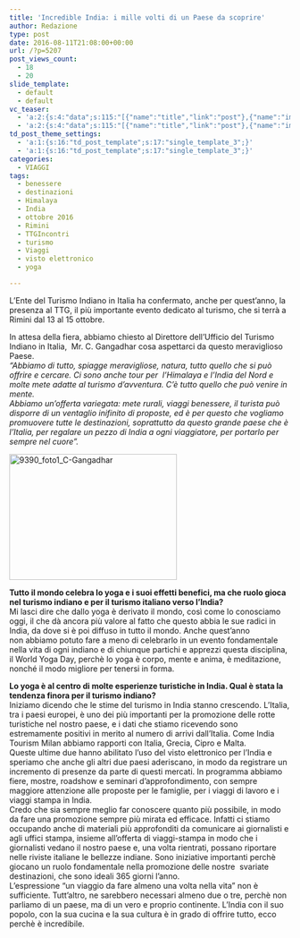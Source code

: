 ```yaml
---
title: 'Incredible India: i mille volti di un Paese da scoprire'
author: Redazione
type: post
date: 2016-08-11T21:08:00+00:00
url: /?p=5207
post_views_count:
  - 18
  - 20
slide_template:
  - default
  - default
vc_teaser:
  - 'a:2:{s:4:"data";s:115:"[{"name":"title","link":"post"},{"name":"image","image":"featured","link":"none"},{"name":"text","mode":"excerpt"}]";s:7:"bgcolor";s:0:"";}'
  - 'a:2:{s:4:"data";s:115:"[{"name":"title","link":"post"},{"name":"image","image":"featured","link":"none"},{"name":"text","mode":"excerpt"}]";s:7:"bgcolor";s:0:"";}'
td_post_theme_settings:
  - 'a:1:{s:16:"td_post_template";s:17:"single_template_3";}'
  - 'a:1:{s:16:"td_post_template";s:17:"single_template_3";}'
categories:
  - VIAGGI
tags:
  - benessere
  - destinazioni
  - Himalaya
  - India
  - ottobre 2016
  - Rimini
  - TTGIncontri
  - turismo
  - Viaggi
  - visto elettronico
  - yoga

---
```

L&#8217;Ente del Turismo Indiano in Italia ha confermato, anche per quest&#8217;anno, la presenza al TTG, il più importante evento dedicato al turismo, che si terrà a Rimini dal 13 al 15 ottobre.

In attesa della fiera, abbiamo chiesto al Direttore dell&#8217;Ufficio del Turismo Indiano in Italia,  Mr. C. Gangadhar cosa aspettarci da questo meraviglioso Paese.  
_&#8220;Abbiamo di tutto, spiagge meravigliose, natura, tutto quello che si può offrire e cercare. Ci sono anche tour per  l&#8217;Himalaya e l&#8217;India del Nord e molte mete adatte al turismo d&#8217;avventura. C&#8217;è tutto quello che può venire in mente._  
 _Abbiamo un&#8217;offerta variegata: mete rurali, viaggi benessere, il turista può disporre di un ventaglio inifinito di proposte, ed è per questo che vogliamo promuovere tutte le destinazioni, soprattutto da questo grande paese che è l&#8217;Italia, per regalare un pezzo di India a ogni viaggiatore, per portarlo per sempre nel cuore&#8221;._

<img decoding="async" loading="lazy" class="size-medium wp-image-5208 alignright" src="https://progressonline.it/wp-content/uploads/2016/08/9390_foto1_C-Gangadhar-300x225.jpg" alt="9390_foto1_C-Gangadhar" width="300" height="225" /> 

**Tutto il mondo celebra lo yoga e i suoi effetti benefici, ma che ruolo gioca nel turismo indiano e per il turismo italiano verso l&#8217;India?**  
Mi lasci dire che dallo yoga è derivato il mondo, così come lo conosciamo oggi, il che dà ancora più valore al fatto che questo abbia le sue radici in India, da dove si è poi diffuso in tutto il mondo. Anche quest&#8217;anno non abbiamo potuto fare a meno di celebrarlo in un evento fondamentale nella vita di ogni indiano e di chiunque partichi e apprezzi questa disciplina, il World Yoga Day, perchè lo yoga è corpo, mente e anima, è meditazione, nonché il modo migliore per tenersi in forma.

**Lo yoga è al centro di molte esperienze turistiche in India. Qual è stata la tendenza finora per il turismo indiano?**  
Iniziamo dicendo che le stime del turismo in India stanno crescendo. L&#8217;Italia, tra i paesi europei, è uno dei più importanti per la promozione delle rotte turistiche nel nostro paese, e i dati che stiamo ricevendo sono estremamente positivi in merito al numero di arrivi dall&#8217;Italia. Come India Tourism Milan abbiamo rapporti con Italia, Grecia, Cipro e Malta.  
Queste ultime due hanno abilitato l&#8217;uso del visto elettronico per l&#8217;India e speriamo che anche gli altri due paesi aderiscano, in modo da registrare un incremento di presenze da parte di questi mercati. In programma abbiamo fiere, mostre, roadshow e seminari d&#8217;approfondimento, con sempre maggiore attenzione alle proposte per le famiglie, per i viaggi di lavoro e i viaggi stampa in India.  
Credo che sia sempre meglio far conoscere quanto più possibile, in modo da fare una promozione sempre più mirata ed efficace. Infatti ci stiamo occupando anche di materiali più approfonditi da comunicare ai giornalisti e agli uffici stampa, insieme all&#8217;offerta di viaggi-stampa in modo che i giornalisti vedano il nostro paese e, una volta rientrati, possano riportare nelle riviste italiane le bellezze indiane. Sono iniziative importanti perchè giocano un ruolo fondamentale nella promozione delle nostre  svariate destinazioni, che sono ideali 365 giorni l&#8217;anno.  
L&#8217;espressione “un viaggio da fare almeno una volta nella vita” non è sufficiente. Tutt&#8217;altro, ne sarebbero necessari almeno due o tre, perchè non parliamo di un paese, ma di un vero e proprio continente. L&#8217;India con il suo popolo, con la sua cucina e la sua cultura è in grado di offrire tutto, ecco perchè è incredibile.

&nbsp;